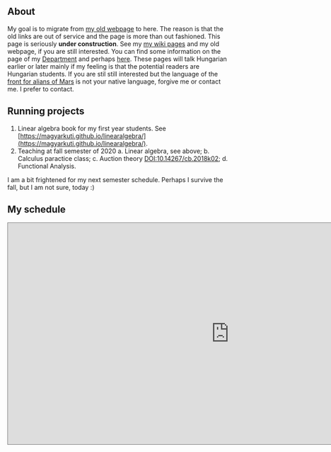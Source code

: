 ## About
My goal is to migrate from [my old webpage](http://web.uni-corvinus.hu/magyarkuti/) to here.
The reason is that the old links are out of service and the page is more than out fashioned.
This page is seriously **under construction**. 
See my [my wiki pages](http://146.110.110.35/mediawiki/index.php/Main_Page) and my old webpage, if you are still interested.
You can find some information on the page of my [Department](http://web.uni-corvinus.hu/math/) and perhaps [here](https://www.uni-corvinus.hu/fooldal/egyetemunkrol/tanszekek/matematika-tanszek/).
These pages will talk Hungarian earlier or later mainly if my feeling is that the potential readers are Hungarian students. 
If you are stil still interested but the language of the [front for alians of Mars](https://en.wikipedia.org/wiki/The_Martians_(scientists)) is not your native language, forgive me or contact me. I prefer to contact.

## Running projects
1. Linear algebra book for my first year students. See [https://magyarkuti.github.io/linearalgebra/](https://magyarkuti.github.io/linearalgebra/).
2. Teaching at fall semester of 2020
  a. Linear algebra, see above;
  b. Calculus paractice class;
  c. Auction theory [DOI:10.14267/cb.2018k02](http://unipub.lib.uni-corvinus.hu/3651/);
  d. Functional Analysis.

I am a bit frightened for my next semester schedule. Perhaps I survive the fall, but I am not sure, today :)

## My schedule
<iframe src="https://calendar.google.com/calendar/embed?height=500&amp;wkst=2&amp;bgcolor=%23616161&amp;ctz=Europe%2FBudapest&amp;src=cTNwM3J0NTk3YTFjZHZmMnVsYWZiZHBiaW9AZ3JvdXAuY2FsZW5kYXIuZ29vZ2xlLmNvbQ&amp;color=%23882f00&amp;mode=WEEK&amp;showTitle=1&amp;showNav=1&amp;showDate=1&amp;showPrint=0&amp;showTabs=1&amp;showCalendars=0&amp;showTz=1&amp;title=MGy&#39;s%20office%20calendar" style="border:solid 1px #777" width="1000" height="500" frameborder="0" scrolling="no"></iframe>
